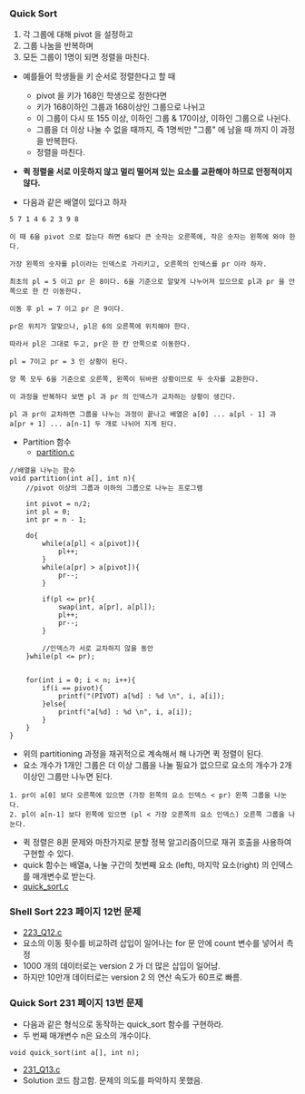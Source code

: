 ### Quick Sort 
1. 각 그룹에 대해 pivot 을 설정하고 
2. 그룹 나눔을 반복하며 
3. 모든 그룹이 1명이 되면 정렬을 마친다. 

* 예를들어 학생들을 키 순서로 정렬한다고 할 때 
    * pivot 을 키가 168인 학생으로 정한다면 
    * 키가 168이하인 그룹과 168이상인 그룹으로 나뉘고 
    * 이 그룹이 다시 또 155 이상, 이하인 그룹 & 170이상, 이하인 그룹으로 나뉜다. 
    * 그룹을 더 이상 나눌 수 없을 때까지, 즉 1명씩만 "그룹" 에 남을 때 까지 이 과정을 반복한다. 
    * 정렬을 마친다. 
    
* **퀵 정렬을 서로 이웃하지 않고 멀리 떨어져 있는 요소를 교환해야 하므로 안정적이지 않다.**
    
* 다음과 같은 배열이 있다고 하자 

```
5 7 1 4 6 2 3 9 8

이 때 6을 pivot 으로 잡는다 하면 6보다 큰 숫자는 오른쪽에, 작은 숫자는 왼쪽에 와야 한다. 

가장 왼쪽의 숫자를 pl이라는 인덱스로 가리키고, 오른쪽의 인덱스를 pr 이라 하자. 

최초의 pl = 5 이고 pr 은 8이다. 6을 기준으로 알맞게 나누어져 있으므로 pl과 pr 을 안쪽으로 한 칸 이동한다. 

이동 후 pl = 7 이고 pr 은 9이다. 

pr은 위치가 알맞으나, pl은 6의 오른쪽에 위치해야 한다. 

따라서 pl은 그대로 두고, pr은 한 칸 안쪽으로 이동한다. 

pl = 7이고 pr = 3 인 상황이 된다. 

양 쪽 모두 6을 기준으로 오른쪽, 왼쪽이 뒤바뀐 상황이므로 두 숫자를 교환한다. 

이 과정을 반복하다 보면 pl 과 pr 의 인덱스가 교차하는 상황이 생긴다. 

pl 과 pr이 교차하면 그룹을 나누는 과정이 끝나고 배열은 a[0] ... a[pl - 1] 과 a[pr + 1] ... a[n-1] 두 개로 나뉘어 지게 된다. 
``` 

* Partition 함수 
    * [partition.c](../partition.c)

```
//배열을 나누는 함수
void partition(int a[], int n){
    //pivot 이상의 그룹과 이하의 그룹으로 나누는 프로그램

    int pivot = n/2;
    int pl = 0;
    int pr = n - 1;

    do{
        while(a[pl] < a[pivot]){
            pl++;
        }
        while(a[pr] > a[pivot]){
            pr--;
        }

        if(pl <= pr){
            swap(int, a[pr], a[pl]);
            pl++;
            pr--;
        }

        //인덱스가 서로 교차하지 않을 동안
    }while(pl <= pr);


    for(int i = 0; i < n; i++){
        if(i == pivot){
            printf("(PIVOT) a[%d] : %d \n", i, a[i]);
        }else{
            printf("a[%d] : %d \n", i, a[i]);
        }
    }
}
```

* 위의 partitioning 과정을 재귀적으로 계속해서 해 나가면 퀵 정렬이 된다. 
* 요소 개수가 1개인 그룹은 더 이상 그룹을 나눌 필요가 없으므로 요소의 개수가 2개 이상인 그룹만 나누면 된다. 

```
1. pr이 a[0] 보다 오른쪽에 있으면 (가장 왼쪽의 요소 인덱스 < pr) 왼쪽 그룹을 나눈다. 
2. pl이 a[n-1] 보다 왼쪽에 있으면 (pl < 가장 오른쪽의 요소 인덱스) 오른쪽 그룹을 나눈다.  
```

* 퀵 정렬은 8퀸 문제와 마찬가지로 분할 정복 알고리즘이므로 재귀 호출을 사용하여 구현할 수 있다. 
* quick 함수는 배열a, 나눌 구간의 첫번째 요소 (left), 마지막 요소(right) 의 인덱스를 매개변수로 받는다. 
* [quick_sort.c](../quick_sort.c)

### Shell Sort 223 페이지 12번 문제 
* [223_Q12.c](../223_Q12.c)
* 요소의 이동 횟수를 비교하려 삽입이 일어나는 for 문 안에 count 변수를 넣어서 측정 
* 1000 개의 데이터로는 version 2 가 더 많은 삽입이 일어남. 
* 하지만 10만개 데이터로는 version 2 의 연산 속도가 60프로 빠름.

### Quick Sort 231 페이지 13번 문제 
* 다음과 같은 형식으로 동작하는 quick_sort 함수를 구현하라. 
* 두 번째 매개변수 n은 요소의 개수이다. 

```
void quick_sort(int a[], int n); 
``` 
* [231_Q13.c](../231_Q13.c) 
* Solution 코드 참고함. 문제의 의도를 파악하지 못했음.